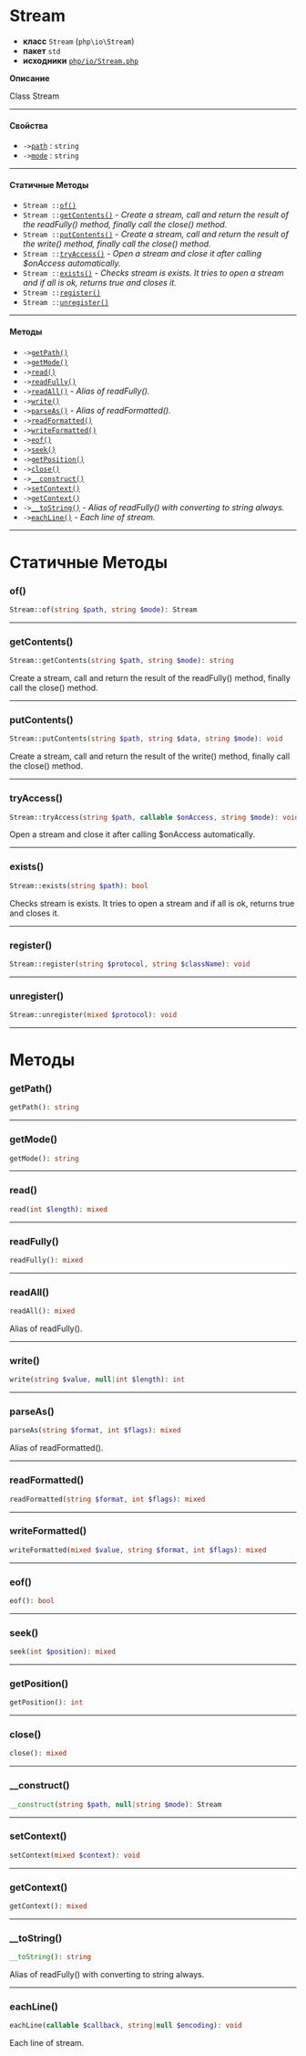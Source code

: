 # Stream

- **класс** `Stream` (`php\io\Stream`)
- **пакет** `std`
- **исходники** [`php/io/Stream.php`](./src/main/resources/JPHP-INF/sdk/php/io/Stream.php)

**Описание**

Class Stream

---

#### Свойства

- `->`[`path`](#prop-path) : `string`
- `->`[`mode`](#prop-mode) : `string`

---

#### Статичные Методы

- `Stream ::`[`of()`](#method-of)
- `Stream ::`[`getContents()`](#method-getcontents) - _Create a stream, call and return the result of the readFully() method, finally call the close() method._
- `Stream ::`[`putContents()`](#method-putcontents) - _Create a stream, call and return the result of the write() method, finally call the close() method._
- `Stream ::`[`tryAccess()`](#method-tryaccess) - _Open a stream and close it after calling $onAccess automatically._
- `Stream ::`[`exists()`](#method-exists) - _Checks stream is exists. It tries to open a stream and if all is ok, returns true and closes it._
- `Stream ::`[`register()`](#method-register)
- `Stream ::`[`unregister()`](#method-unregister)

---

#### Методы

- `->`[`getPath()`](#method-getpath)
- `->`[`getMode()`](#method-getmode)
- `->`[`read()`](#method-read)
- `->`[`readFully()`](#method-readfully)
- `->`[`readAll()`](#method-readall) - _Alias of readFully()._
- `->`[`write()`](#method-write)
- `->`[`parseAs()`](#method-parseas) - _Alias of readFormatted()._
- `->`[`readFormatted()`](#method-readformatted)
- `->`[`writeFormatted()`](#method-writeformatted)
- `->`[`eof()`](#method-eof)
- `->`[`seek()`](#method-seek)
- `->`[`getPosition()`](#method-getposition)
- `->`[`close()`](#method-close)
- `->`[`__construct()`](#method-__construct)
- `->`[`setContext()`](#method-setcontext)
- `->`[`getContext()`](#method-getcontext)
- `->`[`__toString()`](#method-__tostring) - _Alias of readFully() with converting to string always._
- `->`[`eachLine()`](#method-eachline) - _Each line of stream._

---
# Статичные Методы

<a name="method-of"></a>

### of()
```php
Stream::of(string $path, string $mode): Stream
```

---

<a name="method-getcontents"></a>

### getContents()
```php
Stream::getContents(string $path, string $mode): string
```
Create a stream, call and return the result of the readFully() method, finally call the close() method.

---

<a name="method-putcontents"></a>

### putContents()
```php
Stream::putContents(string $path, string $data, string $mode): void
```
Create a stream, call and return the result of the write() method, finally call the close() method.

---

<a name="method-tryaccess"></a>

### tryAccess()
```php
Stream::tryAccess(string $path, callable $onAccess, string $mode): void
```
Open a stream and close it after calling $onAccess automatically.

---

<a name="method-exists"></a>

### exists()
```php
Stream::exists(string $path): bool
```
Checks stream is exists. It tries to open a stream and if all is ok, returns true and closes it.

---

<a name="method-register"></a>

### register()
```php
Stream::register(string $protocol, string $className): void
```

---

<a name="method-unregister"></a>

### unregister()
```php
Stream::unregister(mixed $protocol): void
```

---
# Методы

<a name="method-getpath"></a>

### getPath()
```php
getPath(): string
```

---

<a name="method-getmode"></a>

### getMode()
```php
getMode(): string
```

---

<a name="method-read"></a>

### read()
```php
read(int $length): mixed
```

---

<a name="method-readfully"></a>

### readFully()
```php
readFully(): mixed
```

---

<a name="method-readall"></a>

### readAll()
```php
readAll(): mixed
```
Alias of readFully().

---

<a name="method-write"></a>

### write()
```php
write(string $value, null|int $length): int
```

---

<a name="method-parseas"></a>

### parseAs()
```php
parseAs(string $format, int $flags): mixed
```
Alias of readFormatted().

---

<a name="method-readformatted"></a>

### readFormatted()
```php
readFormatted(string $format, int $flags): mixed
```

---

<a name="method-writeformatted"></a>

### writeFormatted()
```php
writeFormatted(mixed $value, string $format, int $flags): mixed
```

---

<a name="method-eof"></a>

### eof()
```php
eof(): bool
```

---

<a name="method-seek"></a>

### seek()
```php
seek(int $position): mixed
```

---

<a name="method-getposition"></a>

### getPosition()
```php
getPosition(): int
```

---

<a name="method-close"></a>

### close()
```php
close(): mixed
```

---

<a name="method-__construct"></a>

### __construct()
```php
__construct(string $path, null|string $mode): Stream
```

---

<a name="method-setcontext"></a>

### setContext()
```php
setContext(mixed $context): void
```

---

<a name="method-getcontext"></a>

### getContext()
```php
getContext(): mixed
```

---

<a name="method-__tostring"></a>

### __toString()
```php
__toString(): string
```
Alias of readFully() with converting to string always.

---

<a name="method-eachline"></a>

### eachLine()
```php
eachLine(callable $callback, string|null $encoding): void
```
Each line of stream.